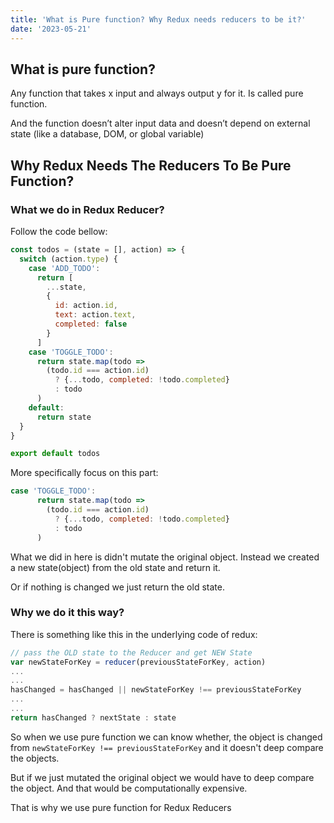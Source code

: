 ```yaml
---
title: 'What is Pure function? Why Redux needs reducers to be it?'
date: '2023-05-21'
---
```


## What is pure function?
Any function that takes x input and always output y for it. Is called pure function.

And the function doesn’t alter input data and doesn’t depend on external state (like a database, DOM, or global variable)

## Why Redux Needs The Reducers To Be Pure Function?

### What we do in Redux Reducer?
Follow the code bellow:
```js
const todos = (state = [], action) => {
  switch (action.type) {
    case 'ADD_TODO':
      return [
        ...state,
        {
          id: action.id,
          text: action.text,
          completed: false
        }
      ]
    case 'TOGGLE_TODO':
      return state.map(todo =>
        (todo.id === action.id)
          ? {...todo, completed: !todo.completed}
          : todo
      )
    default:
      return state
  }
}

export default todos
```

More specifically focus on this part:
```js
case 'TOGGLE_TODO':
      return state.map(todo =>
        (todo.id === action.id)
          ? {...todo, completed: !todo.completed}
          : todo
      )
```

What we did in here is didn't mutate the original object. Instead we created a new state(object) from the old state and return it.

Or if nothing is changed we just return the old state.

### Why we do it this way?

There is something like this in the underlying code of redux:

```js
// pass the OLD state to the Reducer and get NEW State
var newStateForKey = reducer(previousStateForKey, action)
...
...
hasChanged = hasChanged || newStateForKey !== previousStateForKey
...
...
return hasChanged ? nextState : state
```

So when we use pure function we can know whether, the object is changed from `newStateForKey !== previousStateForKey` and it doesn't deep compare the objects.

But if we just mutated the original object we would have to deep compare the object. And that would be computationally expensive.

That is why we use pure function for Redux Reducers